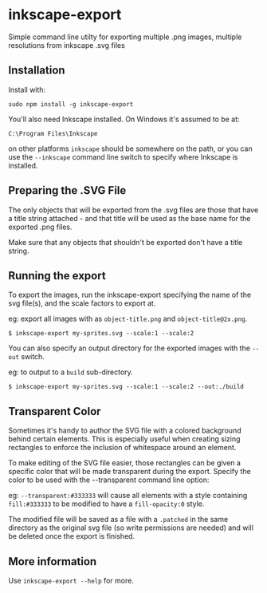 # inkscape-export

Simple command line utilty for exporting multiple .png images, multiple resolutions from inkscape .svg files

## Installation

Install with:

```
sudo npm install -g inkscape-export
```

You'll also need Inkscape installed.  On Windows it's assumed to be at:

~~~
C:\Program Files\Inkscape
~~~

on other platforms `inkscape` should be somewhere on the path, or you can use
the `--inkscape` command line switch to specify where Inkscape is installed.


## Preparing the .SVG File

The only objects that will be exported from the .svg files are those that have a title
string attached - and that title will be used as the base name for the exported .png files.

Make sure that any objects that shouldn't be exported don't have a title string.

## Running the export

To export the images, run the inkscape-export specifying the name of the svg file(s), and the scale factors to export at.  

eg: export all images with as `object-title.png` and `object-title@2x.png`.

~~~
$ inkscape-export my-sprites.svg --scale:1 --scale:2
~~~

You can also specify an output directory for the exported images with the `--out` switch.

eg: to output to a `build` sub-directory.

~~~
$ inkscape-export my-sprites.svg --scale:1 --scale:2 --out:./build
~~~

## Transparent Color

Sometimes it's handy to author the SVG file with a colored background behind 
certain elements.  This is especially useful when creating sizing rectangles to 
enforce the inclusion of whitespace around an element.

To make editing of the SVG file easier, those rectangles can be given a specific 
color that will be made transparent during the export.  Specify the color to be 
used with the --transparent command line option:

eg: `--transparent:#333333` will cause all elements with a style containing 
`fill:#333333` to be modified to have a `fill-opacity:0` style.

The modified file will be saved as a file with a `.patched` in the same 
directory as the original svg file (so write permissions are needed) and will
be deleted once the export is finished.


## More information

Use `inkscape-export --help` for more.
